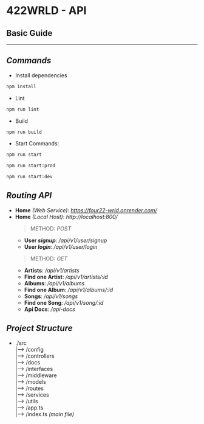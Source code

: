 # **422WRLD - API**

## **Basic Guide**
- - -
## *Commands*
- Install dependencies
```bash 
npm install
```
- Lint
```bash
npm run lint
```

- Build
```bash
npm run build
```

- Start Commands:
```bash
npm run start
```
```bash
npm run start:prod
```
```bash
npm run start:dev
```

## *Routing API*
- **Home** *(Web Service)*: *https://four22-wrld.onrender.com/* 
- **Home** *(Local Host)*: *http://localhost:800/*
    > METHOD: *POST*
    - **User *signup***: */api/v1/user/signup*
    - **User *login***: */api/v1/user/login*
    > METHOD: *GET*
    - **Artists**: */api/v1/artists*
    - **Find one Artist**: */api/v1/artists/:id*
    - **Albums**: */api/v1/albums*
    - **Find one Album**: */api/v1/albums/:id*
    - **Songs**: */api/v1/songs*
    - **Find one Song**: */api/v1/song/:id*
    - **Api Docs**: */api-docs*

## *Project Structure*
- ./src <br />
    |--> /config <br />
    |--> /controllers <br />
    |--> /docs <br />
    |--> /interfaces <br />
    |--> /middleware <br />
    |--> /models <br />
    |--> /routes <br />
    |--> /services <br />
    |--> /utils <br />
    |--> /app.ts <br />
    |--> /index.ts *(main file)* <br />